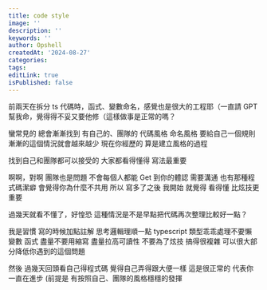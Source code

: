 ```yaml
---
title: code style
image: ''
description: ''
keywords: ''
author: Opshell
createdAt: '2024-08-27'
categories:
tags:
editLink: true
isPublished: false
---
```

前兩天在拆分 ts 代碼時，函式、變數命名，感覺也是很大的工程耶（一直請 GPT 幫我命，覺得得不妥又要他修（這樣做事是正常的嗎？

蠻常見的
總會漸漸找到
有自己的、團隊的
代碼風格
命名風格
要給自己一個規則
漸漸的這個情況就會越來越少
現在你經歷的 算是建立風格的過程

找到自己和團隊都可以接受的
大家都看得懂得 寫法最重要

啊啊，對啊
團隊也是問題
不會每個人都能 Get 到你的體認
需要溝通
也有那種程式碼潔癖
會覺得你為什麼不共用
所以  寫多了之後
我開始 就覺得
看得懂  比炫技更重要




過幾天就看不懂了，好惶恐
這種情況是不是早點把代碼再次整理比較好一點？

我是習慣  寫的時候加點註解
思考邏輯理順一點
typescript 類型乖乖處理不要懶
變數 函式 盡量不要用縮寫
盡量拉高可讀性
不要為了炫技 搞得很複雜
可以很大部分降低你遇到的這個問題

然後
過幾天回頭看自己得程式碼
覺得自己弄得跟大便一樣
這是很正常的
代表你一直在進步
(前提是  有按照自己、團隊的風格穩穩的發揮
